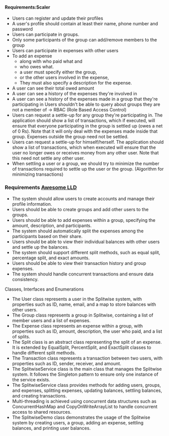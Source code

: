 #### Requirements:Scaler

- Users can register and update their profiles
- A user's profile should contain at least their name, phone number and password
- Users can participate in groups.
- Only some participants of the group can add/remove members to the group
- Users can participate in expenses with other users
- To add an expense
  - along with who paid what and
  - who owes what.
  - a user must specify either the group,
  - or the other users involved in the expense,
  - They must also specify a description for the expense.
- A user can see their total owed amount
- A user can see a history of the expenses they're involved in
- A user can see a history of the expenses made in a group that they're participating in
Users shouldn't be able to query about groups they are not a member of -> RBAC (Role
Based Access Control)
- Users can request a settle-up for any group they're participating in. The application
should show a list of transactions, which if executed, will ensure that everyone
participating in the group is settled up (owes a net of 0 Rs). Note that it will only deal with
the expenses made inside that group. Expenses outside the group need not be settled.
- Users can request a settle-up for himself/herself. The application should show a list of
transactions, which when executed will ensure that the user no longer owes or receives
money from any other user. Note that this need not settle any other user.
- When settling a user or a group, we should try to minimize the number of transactions
required to settle up the user or the group. (Algorithm for minimizing transactions)



### Requirements [Awesome LLD](https://github.com/ashishps1/awesome-low-level-design/blob/main/problems/splitwise.md)
- The system should allow users to create accounts and manage their profile information.
- Users should be able to create groups and add other users to the groups.
- Users should be able to add expenses within a group, specifying the amount, description, and participants.
- The system should automatically split the expenses among the participants based on their share.
- Users should be able to view their individual balances with other users and settle up the balances.
- The system should support different split methods, such as equal split, percentage split, and exact amounts.
- Users should be able to view their transaction history and group expenses.
- The system should handle concurrent transactions and ensure data consistency.

Classes, Interfaces and Enumerations
- The User class represents a user in the Splitwise system, with properties such as ID, name, email, and a map to store balances with other users.
- The Group class represents a group in Splitwise, containing a list of member users and a list of expenses.
- The Expense class represents an expense within a group, with properties such as ID, amount, description, the user who paid, and a list of splits.
- The Split class is an abstract class representing the split of an expense. It is extended by EqualSplit, PercentSplit, and ExactSplit classes to handle different split methods.
- The Transaction class represents a transaction between two users, with properties such as ID, sender, receiver, and amount.
- The SplitwiseService class is the main class that manages the Splitwise system. It follows the Singleton pattern to ensure only one instance of the service exists.
- The SplitwiseService class provides methods for adding users, groups, and expenses, splitting expenses, updating balances, settling balances, and creating transactions.
- Multi-threading is achieved using concurrent data structures such as ConcurrentHashMap and CopyOnWriteArrayList to handle concurrent access to shared resources.
- The SplitwiseDemo class demonstrates the usage of the Splitwise system by creating users, a group, adding an expense, settling balances, and printing user balances.
